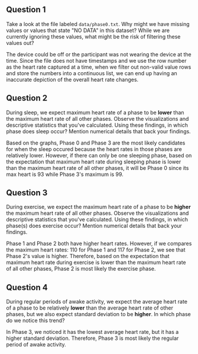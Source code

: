## Question 1

Take a look at the file labeled `data/phase0.txt`. Why might we have missing values or values that state "NO DATA" in this dataset? While we are currently ignoring these values, what might be the risk of filtering these values out?

The device could be off or the participant was not wearing the device at the time. Since the file does not have timestamps and we use the row number as the heart rate captured at a time, when we filter out non-valid value rows and store the numbers into a continuous list, we can end up having an inaccurate depiction of the overall heart rate changes.

## Question 2

During sleep, we expect maximum heart rate of a phase to be **lower** than the maximum heart rate of all other phases. Observe the visualizations and descriptive statistics that you've calculated. Using these findings, in which phase does sleep occur? Mention numerical details that back your findings.

Based on the graphs, Phase 0 and Phase 3 are the most likely candidates for when the sleep occured because the heart rates in those phases are relatively lower. However, if there can only be one sleeping phase, based on the expectation that maximum heart rate during sleeping phase is lower than the maximum heart rate of all other phases, it will be Phase 0 since its max heart is 93 while Phase 3's maximum is 99.

## Question 3

During exercise, we expect the maximum heart rate of a phase to be **higher** the maximum heart rate of all other phases. Observe the visualizations and descriptive statistics that you've calculated. Using these findings, in which phase(s) does exercise occur? Mention numerical details that back your findings. 

Phase 1 and Phase 2 both have higher heart rates. However, if we compares the maximum heart rates: 110 for Phase 1 and 117 for Phase 2, we see that Phase 2's value is higher. Therefore, based on the expectation that maximum heart rate during exercise is lower than the maximum heart rate of all other phases, Phase 2 is most likely the exercise phase.

## Question 4

During regular periods of awake activity, we expect the average heart rate of a phase to be relatively **lower** than the average heart rate of other phases, but we also expect standard deviation to be **higher**. In which phase do we notice this trend?

In Phase 3, we noticed it has the lowest average heart rate, but it has a higher standard deviation. Therefore, Phase 3 is most likely the regular period of awake activity.